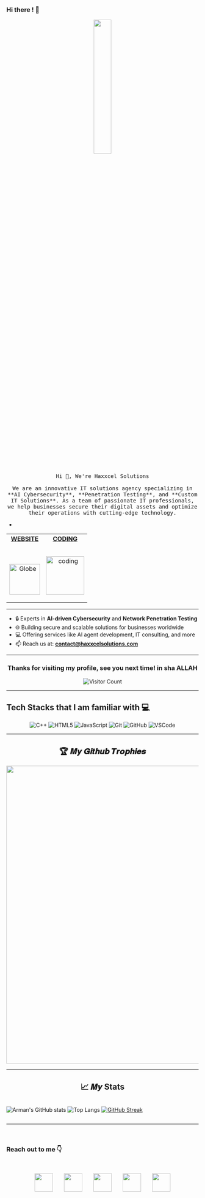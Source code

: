### Hi there ! :wave:

<p align="center">
  <img src="images/welcome.gif" width="30%">
  <br><br>
  <samp>
    Hi 👋, We're Haxxcel Solutions
    <br>
    <br>
    We are an innovative IT solutions agency specializing in **AI Cybersecurity**, **Penetration Testing**, and **Custom IT Solutions**. As a team of passionate IT professionals, we help businesses secure their digital assets and optimize their operations with cutting-edge technology.

- 
    <br>
  </samp>
</p>


<!-- social site -->
<table width="100%" align="center">
<tr>
<td align="center">
<a href="https://www.activewhatsappgrouplinks.xyz/" target="_blank">
<strong>WEBSITE</strong>
<br />
<br />
<br />

<p>

<img alt="Globe" height="80" src="images/WEBSITE.gif">
</a>
</p>

</td>


<td align="center">
<a href="https://portfolio.atsix.online/" target="_blank">
<strong>CODING</strong>
<br />
<br />


<p>
<img height="100" alt="coding" src="images/CODING.gif"> 
</a>
</p>

</td>
</tr>
</table>






<hr style="height:2px;border-width:0;color:gray;background-color:gray">

- 🔒 Experts in **AI-driven Cybersecurity** and **Network Penetration Testing**
- 🌐 Building secure and scalable solutions for businesses worldwide
- 💻 Offering services like AI agent development, IT consulting, and more
- 📫 Reach us at: **contact@haxxcelsolutions.com**


<hr style="height:2px;border-width:0;color:gray;background-color:gray">
<div align="center">

### Thanks for visiting my profile, see you next time! in sha ALLAH
 ![Visitor Count](https://profile-counter.glitch.me/metheiram/count.svg)

</div>


<hr style="height:2px;border-width:0;color:gray;background-color:gray">


## Tech Stacks that I am familiar with :computer:

<div align="center">
  
![C++](https://img.shields.io/badge/c++-%2300599C.svg?style=for-the-badge&logo=c%2B%2B&logoColor=white)
![HTML5](https://img.shields.io/badge/html5-%23E34F26.svg?style=for-the-badge&logo=html5&logoColor=white)
![JavaScript](https://img.shields.io/badge/javascript-%23323330.svg?style=for-the-badge&logo=javascript&logoColor=%23F7DF1E)
![Git](https://img.shields.io/badge/git-%23F05033.svg?style=for-the-badge&logo=git&logoColor=white)
![GitHub](https://img.shields.io/badge/GitHub-100000?style=for-the-badge&logo=github&logoColor=white)
![VSCode](https://img.shields.io/badge/visual%20studio%20code-blue.svg?style=for-the-badge&logo=visual%20studio%20code)
  
</div>

<hr style="height:2px;border-width:0;color:gray;background-color:gray">


<h2 align="center">🏆 𝑴𝒚 𝑮𝒊𝒕𝒉𝒖𝒃 𝑻𝒓𝒐𝒑𝒉𝒊𝒆𝒔</h2>
<p align="center">
<img src="https://github-profile-trophy.vercel.app/?username=metheiram&theme=radical&&title=Stars,Followers,Commit,PR,Repo,Issues&no-frame=true" width="780px"  />

<hr style="height:2px;border-width:0;color:gray;background-color:gray">

<h2 align="center">📈 𝑴𝒚 Stats </h2>
<div align="center" style="display:flex; width:100%;">
  
  ![Arman's GitHub stats](https://github-readme-stats.vercel.app/api?username=metheiram&show_icons=true&theme=onedark) 
  ![Top Langs](https://github-readme-stats.vercel.app/api/top-langs/?username=metheiram&layout=compact)
  [![GitHub Streak](https://streak-stats.demolab.com?user=metheiram&theme=radical&border_radius=50&date_format=n%2Fj%5B%2FY%5D)](https://git.io/streak-stats)
  
</div>


<hr style="height:2px;border-width:0;color:gray;background-color:gray">


<br>

### Reach out to me :point_down:
<br>

<div align="center">

<a  href="https://www.linkedin.com/in/mr-ali-874742259/" target="_blank"><img src="https://blog-assets.hootsuite.com/wp-content/uploads/2018/09/In-2C-54px-R.png" width="48px" height="48px"></a>
<a style="padding-left:5%" href="https://github.com/metheiram" target="_blank"><img src="https://cdn.icon-icons.com/icons2/2351/PNG/512/logo_github_icon_143196.png" width="48px" height="48px" ></a>
<a style="padding-left:5%" href="https://twitter.com/metheiram" target="_blank"><img src="https://i.ibb.co/kmgQVyW/twitter.png" width="48px" height="48px"></a>
<a style="padding-left:5%" href="https://www.instagram.com/mrsaqibale" target="_blank"><img src="https://upload.wikimedia.org/wikipedia/commons/thumb/a/a5/Instagram_icon.png/1024px-Instagram_icon.png" width="48px" height="48px"></a>
<a style="padding-left:5%" href="https://t.me/mrsaqibale" target="_blank"><img src="https://upload.wikimedia.org/wikipedia/commons/thumb/8/83/Telegram_2019_Logo.svg/640px-Telegram_2019_Logo.svg.png" width="48px" height="48px"></a>

</div>